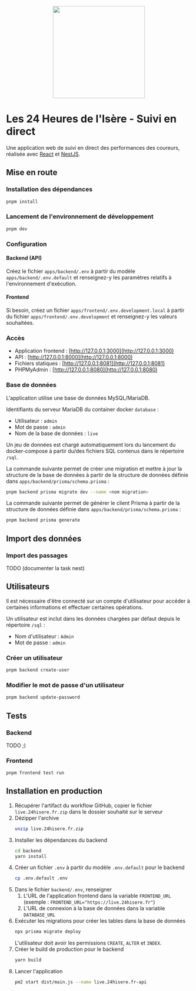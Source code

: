 <div align="center">
    <img src="https://www.24hisere.fr/data/images/logo/24hisere.svg" height="250">
</div>

# Les 24 Heures de l'Isère - Suivi en direct

Une application web de suivi en direct des performances des coureurs, réalisée avec [React](https://reactjs.org/) et [NestJS](https://nestjs.com/).

## Mise en route

### Installation des dépendances

```sh
pnpm install
```

### Lancement de l'environnement de développement

```sh
pnpm dev
```

### Configuration

#### Backend (API)

Créez le fichier `apps/backend/.env` à partir du modèle `apps/backend/.env.default` et renseignez-y les paramètres relatifs à l'environnement d'exécution.

#### Frontend

Si besoin, créez un fichier `apps/frontend/.env.development.local` à partir du fichier `apps/frontend/.env.development` et renseignez-y les valeurs souhaitées.

### Accès

- Application frontend : [http://127.0.0.1:3000](http://127.0.0.1:3000)
- API : [http://127.0.0.1:8000](http://127.0.0.1:8000)
- Fichiers statiques : [http://127.0.0.1:8081](http://127.0.0.1:8081)
- PHPMyAdmin : [http://127.0.0.1:8080](http://127.0.0.1:8080)

### Base de données

L'application utilise une base de données MySQL/MariaDB.

Identifiants du serveur MariaDB du container docker `database` :
- Utilisateur : `admin`
- Mot de passe : `admin`
- Nom de la base de données : `live`

Un jeu de données est chargé automatiquement lors du lancement du docker-compose à partir du/des fichiers SQL contenus dans le répertoire `/sql`.

La commande suivante permet de créer une migration et mettre à jour la structure de la base de données à partir de la structure de données définie dans `apps/backend/prisma/schema.prisma` :

```sh
pnpm backend prisma migrate dev --name <nom migration>
```

La commande suivante permet de générer le client Prisma à partir de la structure de données définie dans `apps/backend/prisma/schema.prisma` :

```sh
pnpm backend prisma generate
```

## Import des données

### Import des passages

TODO (documenter la task nest)

## Utilisateurs

Il est nécessaire d'être connecté sur un compte d'utilisateur pour accéder à certaines informations et effectuer certaines opérations.

Un utilisateur est inclut dans les données chargées par défaut depuis le répertoire `/sql` :

- Nom d'utilisateur : `Admin`
- Mot de passe : `admin`

### Créer un utilisateur

```sh
pnpm backend create-user
```

### Modifier le mot de passe d'un utilisateur

```sh
pnpm backend update-password
```

## Tests

### Backend

TODO ;)

### Frontend

```sh
pnpm frontend test run
```

## Installation en production

1. Récupérer l'artifact du workflow GitHub, copier le fichier `live.24hisere.fr.zip` dans le dossier souhaité sur le serveur
2. Dézipper l'archive
   ```bash
   unzip live.24hisere.fr.zip
   ```
3. Installer les dépendances du backend
   ```bash
   cd backend
   yarn install
   ```
4. Créer un fichier `.env` à partir du modèle `.env.default` pour le backend
   ```bash
   cp .env.default .env
   ```
5. Dans le fichier `backend/.env`, renseigner
   1. L'URL de l'application frontend dans la variable `FRONTEND_URL` (exemple : `FRONTEND_URL="https://live.24hisere.fr"`)
   2. L'URL de connexion à la base de données dans la variable `DATABASE_URL`
6. Exécuter les migrations pour créer les tables dans la base de données
   ```bash
   npx prisma migrate deploy
   ```
   L'utilisateur doit avoir les permissions `CREATE`, `ALTER` et `INDEX`.
7. Créer le build de production pour le backend
   ```bash
   yarn build
   ```
8. Lancer l'application
   ```bash
   pm2 start dist/main.js --name live.24hisere.fr-api
   ```
